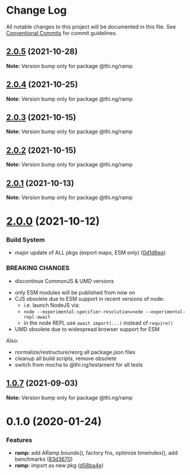 # Change Log

All notable changes to this project will be documented in this file.
See [Conventional Commits](https://conventionalcommits.org) for commit guidelines.

## [2.0.5](https://github.com/thi-ng/umbrella/compare/@thi.ng/ramp@2.0.4...@thi.ng/ramp@2.0.5) (2021-10-28)

**Note:** Version bump only for package @thi.ng/ramp





## [2.0.4](https://github.com/thi-ng/umbrella/compare/@thi.ng/ramp@2.0.3...@thi.ng/ramp@2.0.4) (2021-10-25)

**Note:** Version bump only for package @thi.ng/ramp





## [2.0.3](https://github.com/thi-ng/umbrella/compare/@thi.ng/ramp@2.0.2...@thi.ng/ramp@2.0.3) (2021-10-15)

**Note:** Version bump only for package @thi.ng/ramp





## [2.0.2](https://github.com/thi-ng/umbrella/compare/@thi.ng/ramp@2.0.1...@thi.ng/ramp@2.0.2) (2021-10-15)

**Note:** Version bump only for package @thi.ng/ramp





## [2.0.1](https://github.com/thi-ng/umbrella/compare/@thi.ng/ramp@2.0.0...@thi.ng/ramp@2.0.1) (2021-10-13)

**Note:** Version bump only for package @thi.ng/ramp





# [2.0.0](https://github.com/thi-ng/umbrella/compare/@thi.ng/ramp@1.0.7...@thi.ng/ramp@2.0.0) (2021-10-12)


### Build System

* major update of ALL pkgs (export maps, ESM only) ([0d1d6ea](https://github.com/thi-ng/umbrella/commit/0d1d6ea9fab2a645d6c5f2bf2591459b939c09b6))


### BREAKING CHANGES

* discontinue CommonJS & UMD versions

- only ESM modules will be published from now on
- CJS obsolete due to ESM support in recent versions of node:
  - i.e. launch NodeJS via:
  - `node --experimental-specifier-resolution=node --experimental-repl-await`
  - in the node REPL use `await import(...)` instead of `require()`
- UMD obsolete due to widespread browser support for ESM

Also:
- normalize/restructure/reorg all package.json files
- cleanup all build scripts, remove obsolete
- switch from mocha to @thi.ng/testament for all tests






##  [1.0.7](https://github.com/thi-ng/umbrella/compare/@thi.ng/ramp@1.0.6...@thi.ng/ramp@1.0.7) (2021-09-03) 

**Note:** Version bump only for package @thi.ng/ramp 

#  0.1.0 (2020-01-24) 

###  Features 

- **ramp:** add ARamp.bounds(), factory fns, optimize timeIndex(), add benchmarks ([83d3670](https://github.com/thi-ng/umbrella/commit/83d3670c7322fd2b47c27e0bda896b9ab83ffd7c)) 
- **ramp:** import as new pkg ([d58ba4e](https://github.com/thi-ng/umbrella/commit/d58ba4ed4d2ba76ca9c748cf23fcd86a0ff9cca7))
